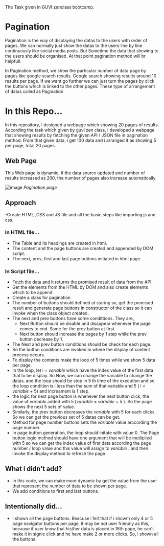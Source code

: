 
The Task given in GUVI zenclass bootcamp. 
# Pagination
Pagination is the way of displaying the datas to the users with order of pages. We can normally just show the datas to the users line by line continuously like social media posts. But Sometime the data that showing to the users should be organised. At that point pagination method will br helpfull. 

In Pagination method, we show the particular number of data page by pages like google search results. Google search showing results around 10 results per page. If we want go further we can just turn the pages by click the buttons which is linked to the other pages. These type of arrangement of datas called as Pagination.

# In this Repo...

In this repository, I designed a webpage which showing 20 pages of results. According the task which given by guvi zen class, I developed a webpage that showing results by fetching the given API / JSON file in pagination method. From that given data, i get 100 data and i arranged it as showing 5 per page, total 20 pages. 

## Web Page

This Web page is dynamic, if the data source updated and number of results increased as 200, the number of pages also increase automatically. 

![image](https://user-images.githubusercontent.com/84026483/135099457-5b90b134-045e-4d80-9652-e914ff3f23fd.png)
 _Pagination page_



## Approach
-Create HTML ,CSS and JS file and all the basic steps like importing js and css.

### in HTML file...
- The Table and its headings are created in html.
- The content and the page buttons are created and appended by DOM script.
- The next, prev, first and last page buttons initiated in html page.

### In Script file...
- Fetch the data and it returns the promised result of data from the API
- Get the elements from the HTML by DOM and also create elements which to be append
- Create a class for pagination
- The number of buttons should defined at staring so, get the promised result and generate page buttons in constructor of the class so it can invoke when the class object created.
- The next and prev buttons have some condittions. They are,
  - Next Button should be disable and disappear whenever the page comes to end. Same for the prev button at first.
  - Next button should increase the pages by 1 step while the prev button decrease by 1.
- The Next and prev button conditions should be check for each page.
- So the button conditions are invoked in where the display of content process occurs.
- To display the contents make the loop of 5 times while we show 5 data per page.
- In the loop, let i = _variable_ which have the index value of the first data that to be display. So Now, we can change the variable to change the datas. and the loop should be stop in 5 th time of the execution and so the loop condition is i less than the sum of that variable and 5 ( i < _variable_ + 5) and increament is 1 step.
- the logic for next page button is whenever the next button click, the value of _variable_ added with 5 (_variable_ = _variable_ + 5 ). So the page shows the next 5 sets of value.
- Similarly, the prev button decreases the _variable_ with 5 for each clicks. So we can get the previous set of 5 datas can be get.
- Method for page number buttons sets the _variable_ value arccording the page number. 
- In page button generation, the loop should initate with value 0. The Page button logic method should have one argument that will be mutliplied with 5 so we can get the index value of first data according the page number / loop value and this value will assign to _variable_  . and then invoke the display method to refresh the page.

## What i didn't add?
- In this code, we can make more dynamic by get the value from the user that represent the number of data to be shown per page.
- We add conditions to first and last buttons.

## Intentionally did...
- I shown all the page buttons. Beacuse i felt that if i showm only 4 or 5 page navigator buttons per page, it may be not user friendly as this, because if user know that his/her data is placed in 18th page, he can't make it in signle click and he have make 2 or more clicks. So, i shown all the buttons.






